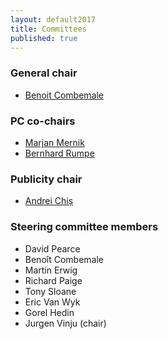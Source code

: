 ```yaml
---
layout: default2017
title: Committees
published: true
---
```


### General chair

* [Benoit Combemale](http://people.irisa.fr/Benoit.Combemale/)

### PC co-chairs

* [Marjan Mernik](http://lpm.feri.um.si/en/members/mernik/)
* [Bernhard Rumpe](http://www.se-rwth.de/~rumpe/)

### Publicity chair

* [Andrei Chiș](http://www.andreichis.com)


### Steering committee members

* David Pearce
* Benoît Combemale
* Martin Erwig 
* Richard Paige
* Tony Sloane 
* Eric Van Wyk
* Gorel Hedin
* Jurgen Vinju (chair)